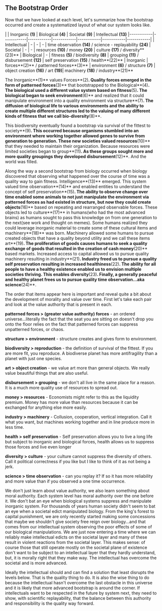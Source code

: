 
## The Bootstrap Order

Now that we have looked at each level, let's summarize how the bootstrap occurred and create a systematized layout of what our system looks like.

| | Inorganic **(1)** | Biological **(4)** | Societal **(9)** | Intellectual **(13)**
|------------|------------|------------|------------|------------|------------|------------|
| Intellectual | - | - | - | time observation **(14)** / science - replayability **(24)**
| Societal | - | - | resources **(10)** / money **(20)** | culture **(17)** / diversity**(23)**
| Biological | - | fitness **(5)** / biodiversity **(8)** | grouping **(11)** / disbursement **(12)** | self preservation **(15)** / health**(22)**
| Inorganic | forces**(2)** / patterned forces**(3)** | environment **(6)** / structure **(7)** | object creation **(16)** / art **(19)**| machinery **(18)** / industry**(21)**

The Inorganic**(1)** values Forces**(2)**. Quality forces emerged in the form of patterned forces**(3)** that bootstrapped to the Biological**(4)**.  The biological used a different value system based on fitness**(5)**.  The biological began to seek environment**(6)** and realized that it could manipulate environment into a quality environment via structure**(7)**.  The diffusion of biological life to various environments and the ability to create multiple different structures led to the valuing of many different kinds of fitness that we call bio-diversity**(8)**.

This biodiversity eventually found a bootstrap via survival of the fittest to society**(9)**.  This occurred because organisms stumbled into an environment where working together allowed genes to survive from generation to generation.  These new societies valued resources**(10)** that they needed to maintain their organization.  Because resources were limited societies began to group**(11)**.  As these groups sought more and more quality groupings they developed disbursement**(12)**.  And the world was filled.

Along the way a second bootstrap from biology occurred when biology discovered that observing what happened over the course of time was a quality way to gain fitness.  Intelligence**(13)** emerged.  This system valued time observation**(14)** and enabled entities to understand the concept of self preservation**(15)**.  The ability to observe change over time enabled some animals to not just manipulate the environment via patterned forces as had existed in structure, but now they could create objects**(16)** based on repeating and rearranged observable forces.  These objects led to culture**(17)** in humans(who had the most advanced brains) as humans sought to pass this knowledge on from one generation to the next(see work and thought on memes). Some humans realized they could leverage inorganic material to create some of these cultural items and machinery**(18)** was born.  Machinery allowed some humans to pursue created objects that have a quality beyond utility and we call these items art**(19)**.  The proliferation of goods causes humans to seek a quality exchange of goods that resulted in the creation of cash money**(20)** based markets.  Increased access to capital allowed us to pursue quality machinery resulting in industry**(21)**.  Industry freed us to pursue a quality self preservation resulting in increased healthiness**(22)**.  The ability for all people to have a healthy existence enabled us to envision multiple societies thriving.  This enables diversity**(23)**.  Finally, a generally peaceful and healthy planet frees us to pursue quality time observation...aka science**(24)**.

The order that items appear here is important and reveal quite a bit about the development of morality and value over time.  First let's take each pair and look at the value authority that is present in each.

**patterned forces > (greater value authority) forces** - an ordered universe...literally the fact that the seat you are sitting on doesn't drop you onto the floor relies on the fact that patterned forces can suppress unpatterned forces, or chaos.

**structure > environment** - structure creates and gives form to environment.

**biodiversity > reproduction** - the definition of survival of the fittest.  If you are more fit, you reproduce.  A biodiverse planet has more antifragility than a planet with just one species.

**art > object creation** - we value art more than general objects.  We really value beautiful things that are also useful.

**disbursement > grouping** - we don't all live in the same place for a reason.  It is a much more quality use of resources to spread out.

**money > resources** - Economists might refer to this as the liquidity premium.  Money has more value than resources because it can be exchanged for anything else more easily.

**industry > machinery** - Collusion, cooperation, vertical integration.  Call it what you want, but machines working together and in line produce more in less time.

**health > self preservation** - Self preservation allows you to live a long life but subject to inorganic and biological forces, health allows us to suppress those forces and live even longer

**diversity > culture** - your culture cannot suppress the diversity of others.  Call it political correctness if you like but I like to think of it as not being a jerk.

**science > time observation** - can you replay it?  If so it has more reliability and more value than if you observed a one time occurrence.

We don't just learn about value authority, we also learn something about moral authority.  Each system level has moral authority over the one before it.  We don't bat an eye when biological systems suppress and manipulate inorganic system.  For thousands of years human society didn't seem to bat an eye when a societal edict manipulated biology.  From the king's forest to capital punishment, we are only recently started making some concessions that maybe we shouldn't give society free reign over biology...and that comes from our intellectual system observing the poor effects of some of our biological manipulations.  We are just now entering a time where we can reliably make intellectual edicts on the societal layer and many of these result in violent reactions from the societal layer.  This makes sense: of course those that still operate mostly on the societal plane of existence don't want to be subject to an intellectual layer that they hardly understand, but, it is morally right that they make way.  The intellectual has overcome the societal and is more advanced.

Ideally the  intellectual should and can find a solution that least disrupts the levels below. That is the quality thing to do.  It is also the wise thing to do because the intellectual hasn't overcome the last obstacle in this universe and it is likely that more advanced bootstrap is around the corner.  If intellectuals want to be respected in the future by system next, they need to show, with scientific replayability, that the balance between this authority and responsibility is the quality way forward.

